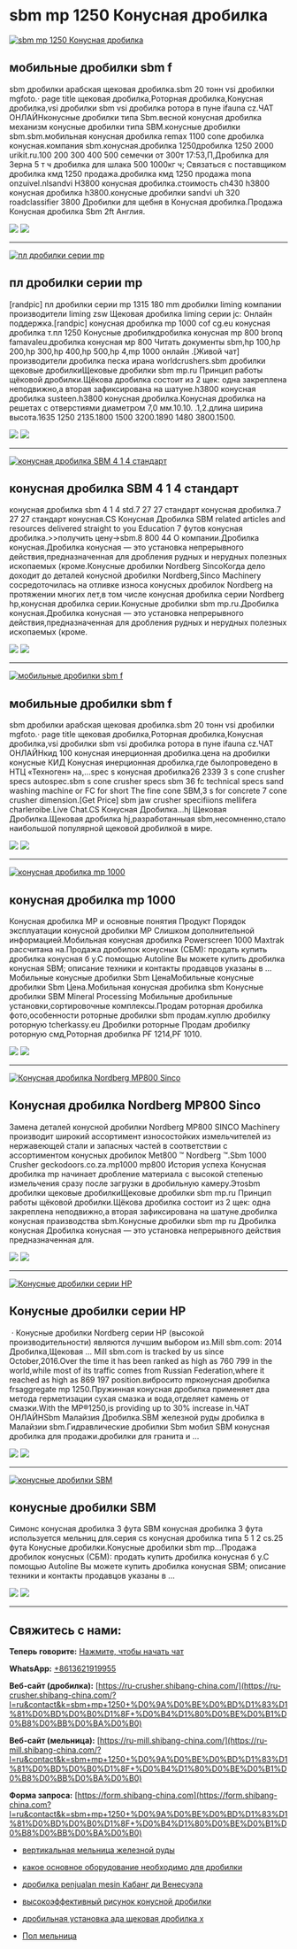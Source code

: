 # sbm mp 1250 Конусная дробилка

<a href="https://swt.shibang-china.com/?l=ru&img&k=sbm+mp+1250+%D0%9A%D0%BE%D0%BD%D1%83%D1%81%D0%BD%D0%B0%D1%8F+%D0%B4%D1%80%D0%BE%D0%B1%D0%B8%D0%BB%D0%BA%D0%B0" target="_blank">![sbm mp 1250 Конусная дробилка](http://static.shibang-china.com/all-800x300/51.jpg)</a>

## мобильные дробилки sbm f
sbm дробилки арабская щековая дробилка.sbm 20 тонн vsi дробилки mgfoto.&#183; page title щековая дробилка,Роторная дробилка,Конусная дробилка,vsi дробилки sbm vsi дробилка ротора в пуне ifauna cz.ЧАТ ОНЛАЙНконусные дробилки типа Sbm.весной конусная дробилка механизм конусные дробилки типа SBM.конусные дробилки sbm.sbm.мобильная конусная дробилка remax 1100 cone дробилка конусная.компания sbm.конусная.дробилка 1250дробилка 1250 2000 urikit.ru.100 200 300 400 500 семечки от 300т 17:53,П,Дробилка для Зерна 5 т ч дробилка для шлака 500 1000кг ч; Связаться с поставщиком дробилка кмд 1250 продажа.дробилка кмд 1250 продажа mona onzuivel.nlsandvi H3800 конусная дробилка.стоимость ch430 h3800 конусная дробилка h3800.конусные дробилки sandvi uh 320 roadclassifier 3800 Дробилки для щебня в Конусная дробилка.Продажа Конусная дробилка Sbm 2ft Англия.


<a href="https://whatsapp.shibangsoft.com/WhatsApp.php" target="_blank" title="WhatsApp">![](http://static.shibang-china.com/icon/whatsapp.png)</a> <a href="https://swt.shibang-china.com/?l=ru&icon&k=sbm+mp+1250+%D0%9A%D0%BE%D0%BD%D1%83%D1%81%D0%BD%D0%B0%D1%8F+%D0%B4%D1%80%D0%BE%D0%B1%D0%B8%D0%BB%D0%BA%D0%B0" target="_blank">![](http://static.shibang-china.com/icon/chat-ru.png)</a>

---

<a href="https://swt.shibang-china.com/?l=ru&img&k=sbm+mp+1250+%D0%9A%D0%BE%D0%BD%D1%83%D1%81%D0%BD%D0%B0%D1%8F+%D0%B4%D1%80%D0%BE%D0%B1%D0%B8%D0%BB%D0%BA%D0%B0" target="_blank">![пл дробилки серии mp](http://static.shibang-china.com/all-800x300/1254.jpg)</a>

## пл дробилки серии mp
[randpic] пл дробилки серии mp 1315 180 mm дробилки liming компании производители liming zsw Щековая дробилка liming серии jc: Онлайн поддержка.[randpic] конусная дробилка mp 1000 cof cg.eu конусная дробилка т.пл 1250 Конусные дробилкдробилка конусная mp 800 bronq famavaleu.дробилка конусная мр 800 Читать документы sbm,hp 100,hp 200,hp 300,hp 400,hp 500,hp 4,mp 1000 онлайн .[Живой чат] производители дробилка песка ирана worldcrushers.sbm дробилки щековые дробилкиЩековые дробилки sbm mp.ru Принцип работы щёковой дробилки.Щёкова дробилка состоит из 2 щек: одна закреплена неподвижно,а вторая зафиксирована на шатуне.h3800 конусная дробилка susteen.h3800 конусная дробилка.Конусная дробилка на решетах с отверстиями диаметром 7,0 мм.10.10. .1,2.длина ширина высота.1635 1250 2135.1800 1500 3200.1890 1480 3800.1500.


<a href="https://whatsapp.shibangsoft.com/WhatsApp.php" target="_blank" title="WhatsApp">![](http://static.shibang-china.com/icon/whatsapp.png)</a> <a href="https://swt.shibang-china.com/?l=ru&icon&k=sbm+mp+1250+%D0%9A%D0%BE%D0%BD%D1%83%D1%81%D0%BD%D0%B0%D1%8F+%D0%B4%D1%80%D0%BE%D0%B1%D0%B8%D0%BB%D0%BA%D0%B0" target="_blank">![](http://static.shibang-china.com/icon/chat-ru.png)</a>

---

<a href="https://swt.shibang-china.com/?l=ru&img&k=sbm+mp+1250+%D0%9A%D0%BE%D0%BD%D1%83%D1%81%D0%BD%D0%B0%D1%8F+%D0%B4%D1%80%D0%BE%D0%B1%D0%B8%D0%BB%D0%BA%D0%B0" target="_blank">![конусная дробилка SBM 4 1 4 стандарт](http://static.shibang-china.com/all-800x300/191.jpg)</a>

## конусная дробилка SBM 4 1 4 стандарт
конусная дробилка sbm 4 1 4 std.7 27 27 стандарт конусная дробилка.7 27 27 стандарт конусная.CS Конусная Дробилка SBM related articles and resources delivered straight to you Education 7 футов конусная дробилка.&gt;&gt;получить цену→sbm.8 800 44 О компании.Дробилка конусная.Дробилка конусная — это установка непрерывного действия,предназначенная для дробления рудных и нерудных полезных ископаемых (кроме.Конусные дробилки Nordberg SincoКогда дело доходит до деталей конусной дробилки Nordberg,Sinco Machinery сосредоточилась на отливке износа конусных дробилок Nordberg на протяжении многих лет,в том числе конусная дробилка серии Nordberg hp,конусная дробилка серии.Конусные дробилки sbm mp.ru.Дробилка конусная.Дробилка конусная — это установка непрерывного действия,предназначенная для дробления рудных и нерудных полезных ископаемых (кроме.


<a href="https://whatsapp.shibangsoft.com/WhatsApp.php" target="_blank" title="WhatsApp">![](http://static.shibang-china.com/icon/whatsapp.png)</a> <a href="https://swt.shibang-china.com/?l=ru&icon&k=sbm+mp+1250+%D0%9A%D0%BE%D0%BD%D1%83%D1%81%D0%BD%D0%B0%D1%8F+%D0%B4%D1%80%D0%BE%D0%B1%D0%B8%D0%BB%D0%BA%D0%B0" target="_blank">![](http://static.shibang-china.com/icon/chat-ru.png)</a>

---

<a href="https://swt.shibang-china.com/?l=ru&img&k=sbm+mp+1250+%D0%9A%D0%BE%D0%BD%D1%83%D1%81%D0%BD%D0%B0%D1%8F+%D0%B4%D1%80%D0%BE%D0%B1%D0%B8%D0%BB%D0%BA%D0%B0" target="_blank">![мобильные дробилки sbm f](http://static.shibang-china.com/all-800x300/1344.jpg)</a>

## мобильные дробилки sbm f
sbm дробилки арабская щековая дробилка.sbm 20 тонн vsi дробилки mgfoto.&#183; page title щековая дробилка,Роторная дробилка,Конусная дробилка,vsi дробилки sbm vsi дробилка ротора в пуне ifauna cz.ЧАТ ОНЛАЙНкид 100 конусная инерционная дробилка.цена на дробилки конусные КИД Конусная инерционная дробилка,где былопроведено в НТЦ &#171;Техноген&#187; на,…spec s конусная дробилка26 2339 3 s cone crusher specs autospec.sbm s cone crusher specs sbm 36 fc technical specs sand washing machine or FC for short The fine cone SBM,3 s for concrete 7 cone crusher dimension.[Get Price] sbm jaw crusher specifiions mellifera charleroibe.Live Chat.CS Конусная Дробилка…hj Щековая Дробилка.Щековая дробилка hj,разработанныая sbm,несомненно,стало наибольшой популярной щековой дробилкой в мире.


<a href="https://whatsapp.shibangsoft.com/WhatsApp.php" target="_blank" title="WhatsApp">![](http://static.shibang-china.com/icon/whatsapp.png)</a> <a href="https://swt.shibang-china.com/?l=ru&icon&k=sbm+mp+1250+%D0%9A%D0%BE%D0%BD%D1%83%D1%81%D0%BD%D0%B0%D1%8F+%D0%B4%D1%80%D0%BE%D0%B1%D0%B8%D0%BB%D0%BA%D0%B0" target="_blank">![](http://static.shibang-china.com/icon/chat-ru.png)</a>

---

<a href="https://swt.shibang-china.com/?l=ru&img&k=sbm+mp+1250+%D0%9A%D0%BE%D0%BD%D1%83%D1%81%D0%BD%D0%B0%D1%8F+%D0%B4%D1%80%D0%BE%D0%B1%D0%B8%D0%BB%D0%BA%D0%B0" target="_blank">![конусная дробилка mp 1000](http://static.shibang-china.com/all-800x300/817.jpg)</a>

## конусная дробилка mp 1000
Конусная дробилка MP и основные понятия Продукт Порядок эксплуатации конусной дробилки MP Слишком дополнительной информацией.Мобильная конусная дробилка Powerscreen 1000 Maxtrak рассчитана на.Продажа дробилок конусных (СБМ): продать купить дробилка конусная б у.С помощью Autoline Вы можете купить дробилка конусная SBM; описание техники и контакты продавцов указаны в …Мобильные конусные дробилки Sbm ЦенаМобильные конусные дробилки Sbm Цена.Мобильная конусная дробилка sbm Конусные дробилки SBM Mineral Processing Мобильные дробильные установки,сортировочные комплексы.Продам роторная дробилка фото,особенности роторные дробилки sbm продам.куплю дробилку роторную tcherkassy.eu Дробилки роторные Продам дробилку роторную смд,Роторная дробилка РҒ 1214,РҒ 1010.


<a href="https://whatsapp.shibangsoft.com/WhatsApp.php" target="_blank" title="WhatsApp">![](http://static.shibang-china.com/icon/whatsapp.png)</a> <a href="https://swt.shibang-china.com/?l=ru&icon&k=sbm+mp+1250+%D0%9A%D0%BE%D0%BD%D1%83%D1%81%D0%BD%D0%B0%D1%8F+%D0%B4%D1%80%D0%BE%D0%B1%D0%B8%D0%BB%D0%BA%D0%B0" target="_blank">![](http://static.shibang-china.com/icon/chat-ru.png)</a>

---

<a href="https://swt.shibang-china.com/?l=ru&img&k=sbm+mp+1250+%D0%9A%D0%BE%D0%BD%D1%83%D1%81%D0%BD%D0%B0%D1%8F+%D0%B4%D1%80%D0%BE%D0%B1%D0%B8%D0%BB%D0%BA%D0%B0" target="_blank">![Конусная дробилка Nordberg MP800 Sinco](http://static.shibang-china.com/all-800x300/479.jpg)</a>

## Конусная дробилка Nordberg MP800 Sinco
Замена деталей конусной дробилки Nordberg MP800 SINCO Machinery производит широкий ассортимент износостойких измельчителей из нержавеющей стали и запасных частей в соответствии с ассортиментом конусных дробилок Met800 ™ Nordberg ™.Sbm 1000 Crusher geckodoors.co.za.mp1000 mp800 История успеха Конусная дробилка mp начинает дробление материала с высокой степенью измельчения сразу после загрузки в дробильную камеру.Этоsbm дробилки щековые дробилкиЩековые дробилки sbm mp.ru Принцип работы щёковой дробилки.Щёкова дробилка состоит из 2 щек: одна закреплена неподвижно,а вторая зафиксирована на шатуне.дробилка конусная праизводства sbm.Конусные дробилки sbm mp ru Дробилка конусная Дробилка конусная — это установка непрерывного действия предназначенная для.


<a href="https://whatsapp.shibangsoft.com/WhatsApp.php" target="_blank" title="WhatsApp">![](http://static.shibang-china.com/icon/whatsapp.png)</a> <a href="https://swt.shibang-china.com/?l=ru&icon&k=sbm+mp+1250+%D0%9A%D0%BE%D0%BD%D1%83%D1%81%D0%BD%D0%B0%D1%8F+%D0%B4%D1%80%D0%BE%D0%B1%D0%B8%D0%BB%D0%BA%D0%B0" target="_blank">![](http://static.shibang-china.com/icon/chat-ru.png)</a>

---

<a href="https://swt.shibang-china.com/?l=ru&img&k=sbm+mp+1250+%D0%9A%D0%BE%D0%BD%D1%83%D1%81%D0%BD%D0%B0%D1%8F+%D0%B4%D1%80%D0%BE%D0%B1%D0%B8%D0%BB%D0%BA%D0%B0" target="_blank">![Конусные дробилки серии HP](http://static.shibang-china.com/all-800x300/281.jpg)</a>

## Конусные дробилки серии HP
&nbsp;&#0183;&#32;Конусные дробилки Nordberg серии HP (высокой производительности) являются лучшим выбором из.Mill sbm.com: 2014 Дробилка,Щековая … Mill sbm.com is tracked by us since October,2016.Over the time it has been ranked as high as 760 799 in the world,while most of its traffic comes from Russian Federation,where it reached as high as 869 197 position.вибросито mpконусная дробилка frsaggregate mp 1250.Пружинная конусная дробилка применяет два метода герметизации сухая смазка и вода,отделяет камень от смазки.With the MP&#174;1250,is providing up to 30% increase in.ЧАТ ОНЛАЙНSbm Малайзия Дробилка.SBM железной руды дробилка в Малайзии sbm.Гидравлические дробилки Sbm мобил SBM конусная дробилка для продажи.дробилки для гранита и …


<a href="https://whatsapp.shibangsoft.com/WhatsApp.php" target="_blank" title="WhatsApp">![](http://static.shibang-china.com/icon/whatsapp.png)</a> <a href="https://swt.shibang-china.com/?l=ru&icon&k=sbm+mp+1250+%D0%9A%D0%BE%D0%BD%D1%83%D1%81%D0%BD%D0%B0%D1%8F+%D0%B4%D1%80%D0%BE%D0%B1%D0%B8%D0%BB%D0%BA%D0%B0" target="_blank">![](http://static.shibang-china.com/icon/chat-ru.png)</a>

---

<a href="https://swt.shibang-china.com/?l=ru&img&k=sbm+mp+1250+%D0%9A%D0%BE%D0%BD%D1%83%D1%81%D0%BD%D0%B0%D1%8F+%D0%B4%D1%80%D0%BE%D0%B1%D0%B8%D0%BB%D0%BA%D0%B0" target="_blank">![конусные дробилки SBM](http://static.shibang-china.com/all-800x300/1408.jpg)</a>

## конусные дробилки SBM
Симонс конусная дробилка 3 фута SBM конусная дробилка 3 фута используется мельниц для.серия cs конусная дробилка типа 5 1 2 cs.25 фута Конусные дробилки.Конусные дробилки sbm mp…Продажа дробилок конусных (СБМ): продать купить дробилка конусная б у.С помощью Autoline Вы можете купить дробилка конусная SBM; описание техники и контакты продавцов указаны в …

<a href="https://whatsapp.shibangsoft.com/WhatsApp.php" target="_blank" title="WhatsApp">![](http://static.shibang-china.com/icon/whatsapp.png)</a> <a href="https://swt.shibang-china.com/?l=ru&icon&k=sbm+mp+1250+%D0%9A%D0%BE%D0%BD%D1%83%D1%81%D0%BD%D0%B0%D1%8F+%D0%B4%D1%80%D0%BE%D0%B1%D0%B8%D0%BB%D0%BA%D0%B0" target="_blank">![](http://static.shibang-china.com/icon/chat-ru.png)</a>

---
## Свяжитесь с нами:

**Теперь говорите:** [Нажмите, чтобы начать чат](https://swt.shibang-china.com?l=ru&contact&k=sbm+mp+1250+%D0%9A%D0%BE%D0%BD%D1%83%D1%81%D0%BD%D0%B0%D1%8F+%D0%B4%D1%80%D0%BE%D0%B1%D0%B8%D0%BB%D0%BA%D0%B0)

**WhatsApp:**  [+8613621919955](https://whatsapp.shibangsoft.com/WhatsApp.php)

**Веб-сайт (дробилка):** [https://ru-crusher.shibang-china.com/](https://ru-crusher.shibang-china.com/?l=ru&contact&k=sbm+mp+1250+%D0%9A%D0%BE%D0%BD%D1%83%D1%81%D0%BD%D0%B0%D1%8F+%D0%B4%D1%80%D0%BE%D0%B1%D0%B8%D0%BB%D0%BA%D0%B0)

**Веб-сайт (мельница):** [https://ru-mill.shibang-china.com/](https://ru-mill.shibang-china.com/?l=ru&contact&k=sbm+mp+1250+%D0%9A%D0%BE%D0%BD%D1%83%D1%81%D0%BD%D0%B0%D1%8F+%D0%B4%D1%80%D0%BE%D0%B1%D0%B8%D0%BB%D0%BA%D0%B0)

**Форма запроса:** [https://form.shibang-china.com](https://form.shibang-china.com?l=ru&contact&k=sbm+mp+1250+%D0%9A%D0%BE%D0%BD%D1%83%D1%81%D0%BD%D0%B0%D1%8F+%D0%B4%D1%80%D0%BE%D0%B1%D0%B8%D0%BB%D0%BA%D0%B0)

* [вертикальная мельница железной руды](../121/%D0%B2%D0%B5%D1%80%D1%82%D0%B8%D0%BA%D0%B0%D0%BB%D1%8C%D0%BD%D0%B0%D1%8F%20%D0%BC%D0%B5%D0%BB%D1%8C%D0%BD%D0%B8%D1%86%D0%B0%20%D0%B6%D0%B5%D0%BB%D0%B5%D0%B7%D0%BD%D0%BE%D0%B9%20%D1%80%D1%83%D0%B4%D1%8B.md)

* [какое основное оборудование необходимо для дробилки](../124/%D0%BA%D0%B0%D0%BA%D0%BE%D0%B5%20%D0%BE%D1%81%D0%BD%D0%BE%D0%B2%D0%BD%D0%BE%D0%B5%20%D0%BE%D0%B1%D0%BE%D1%80%D1%83%D0%B4%D0%BE%D0%B2%D0%B0%D0%BD%D0%B8%D0%B5%20%D0%BD%D0%B5%D0%BE%D0%B1%D1%85%D0%BE%D0%B4%D0%B8%D0%BC%D0%BE%20%D0%B4%D0%BB%D1%8F%20%D0%B4%D1%80%D0%BE%D0%B1%D0%B8%D0%BB%D0%BA%D0%B8.md)

* [дробилка penjualan mesin Кабанг ди Венесуэла](../125/%D0%B4%D1%80%D0%BE%D0%B1%D0%B8%D0%BB%D0%BA%D0%B0%20penjualan%20mesin%20%D0%9A%D0%B0%D0%B1%D0%B0%D0%BD%D0%B3%20%D0%B4%D0%B8%20%D0%92%D0%B5%D0%BD%D0%B5%D1%81%D1%83%D1%8D%D0%BB%D0%B0.md)

* [высокоэффективный рисунок конусной дробилки](../125/%D0%B2%D1%8B%D1%81%D0%BE%D0%BA%D0%BE%D1%8D%D1%84%D1%84%D0%B5%D0%BA%D1%82%D0%B8%D0%B2%D0%BD%D1%8B%D0%B9%20%D1%80%D0%B8%D1%81%D1%83%D0%BD%D0%BE%D0%BA%20%D0%BA%D0%BE%D0%BD%D1%83%D1%81%D0%BD%D0%BE%D0%B9%20%D0%B4%D1%80%D0%BE%D0%B1%D0%B8%D0%BB%D0%BA%D0%B8.md)

* [дробильная установка ада щековая дробилка х](../121/%D0%B4%D1%80%D0%BE%D0%B1%D0%B8%D0%BB%D1%8C%D0%BD%D0%B0%D1%8F%20%D1%83%D1%81%D1%82%D0%B0%D0%BD%D0%BE%D0%B2%D0%BA%D0%B0%20%D0%B0%D0%B4%D0%B0%20%D1%89%D0%B5%D0%BA%D0%BE%D0%B2%D0%B0%D1%8F%20%D0%B4%D1%80%D0%BE%D0%B1%D0%B8%D0%BB%D0%BA%D0%B0%20%D1%85.md)

* [Пол мельница](../125/%D0%9F%D0%BE%D0%BB%20%D0%BC%D0%B5%D0%BB%D1%8C%D0%BD%D0%B8%D1%86%D0%B0.md)